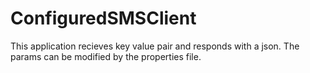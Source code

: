 # ConfiguredSMSClient
This application recieves key value pair and responds with a json. The params can be modified by the properties file.
